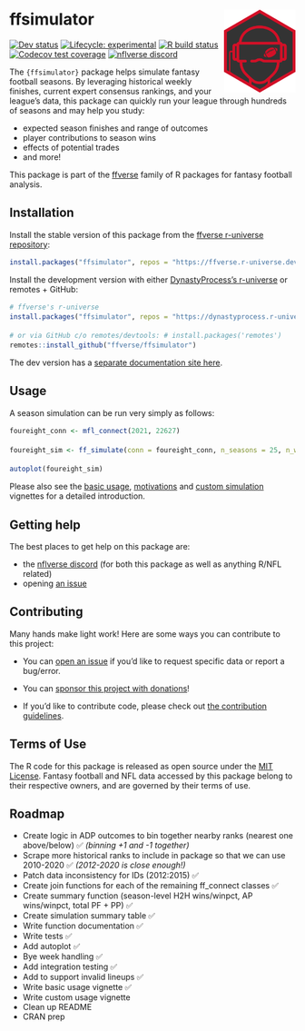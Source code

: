
<!-- README.md is generated from README.Rmd. Please edit that file -->

# ffsimulator <a href='#'><img src="man/figures/logo.png" align="right" width="25%" min-width="120px"/></a>

<!-- badges: start -->
<!-- [![CRAN status](https://img.shields.io/cran/v/ffsimulator?style=flat-square&logo=R&label=CRAN)](https://CRAN.R-project.org/package=ffsimulator)  -->

[![Dev
status](https://img.shields.io/github/r-package/v/ffverse/ffsimulator/main?label=dev%20version&style=flat-square&logo=github)](https://ffsimulator.ffverse.com/)
[![Lifecycle:
experimental](https://img.shields.io/badge/lifecycle-experimental-orange.svg?style=flat-square)](https://lifecycle.r-lib.org/articles/stages.html)
[![R build
status](https://img.shields.io/github/workflow/status/ffverse/ffsimulator/R-CMD-check?label=R%20check&style=flat-square&logo=github)](https://github.com/ffverse/ffsimulator/actions)
[![Codecov test
coverage](https://img.shields.io/codecov/c/github/ffverse/ffsimulator?label=codecov&style=flat-square&logo=codecov)](https://codecov.io/gh/ffverse/ffsimulator?branch=main)
[![nflverse
discord](https://img.shields.io/discord/591914197219016707.svg?color=5865F2&label=nflverse%20discord&logo=discord&logoColor=5865F2&style=flat-square)](https://discord.com/invite/5Er2FBnnQa)

<!-- badges: end -->

The `{ffsimulator}` package helps simulate fantasy football seasons. By
leveraging historical weekly finishes, current expert consensus
rankings, and your league’s data, this package can quickly run your
league through hundreds of seasons and may help you study:

-   expected season finishes and range of outcomes
-   player contributions to season wins
-   effects of potential trades
-   and more!

This package is part of the [ffverse](https://ffverse.com) family of R
packages for fantasy football analysis.

## Installation

Install the stable version of this package from the [ffverse r-universe
repository](https://ffverse.r-universe.dev):

``` r
install.packages("ffsimulator", repos = "https://ffverse.r-universe.dev")
```

Install the development version with either [DynastyProcess’s
r-universe](https://dynastyprocess.r-universe.dev) or remotes + GitHub:

``` r
# ffverse's r-universe
install.packages("ffsimulator", repos = "https://dynastyprocess.r-universe.dev")

# or via GitHub c/o remotes/devtools: # install.packages('remotes')
remotes::install_github("ffverse/ffsimulator")
```

The dev version has a [separate documentation site
here](https://ffsimulator.ffverse.com/dev/).

## Usage

A season simulation can be run very simply as follows:

``` r
foureight_conn <- mfl_connect(2021, 22627)

foureight_sim <- ff_simulate(conn = foureight_conn, n_seasons = 25, n_weeks = 14)

autoplot(foureight_sim)
```

Please also see the [basic
usage](https://ffsimulator.ffverse.com/articles/basic.html),
[motivations](https://ffsimulator.ffverse.com/articles/motivations.html)
and [custom
simulation](https://ffsimulator.ffverse.com/articles/custom.html)
vignettes for a detailed introduction.

## Getting help

The best places to get help on this package are:

-   the [nflverse discord](https://discord.com/invite/5Er2FBnnQa) (for
    both this package as well as anything R/NFL related)
-   opening [an
    issue](https://github.com/dynastyprocess/ffsimulator/issues/new/choose)

## Contributing

Many hands make light work! Here are some ways you can contribute to
this project:

-   You can [open an
    issue](https://github.com/dynastyprocess/ffsimulator/issues/new/choose)
    if you’d like to request specific data or report a bug/error.

-   You can [sponsor this project with
    donations](https://github.com/sponsors/tanho63)!

-   If you’d like to contribute code, please check out [the contribution
    guidelines](https://ffsimulator.ffverse.com/CONTRIBUTING.html).

## Terms of Use

The R code for this package is released as open source under the [MIT
License](https://ffsimulator.ffverse.com/LICENSE.html). Fantasy football
and NFL data accessed by this package belong to their respective owners,
and are governed by their terms of use.

## Roadmap

-   Create logic in ADP outcomes to bin together nearby ranks (nearest
    one above/below) ✅ *(binning +1 and -1 together)*
-   Scrape more historical ranks to include in package so that we can
    use 2010-2020 ✅ *(2012-2020 is close enough!)*
-   Patch data inconsistency for IDs (2012:2015) ✅
-   Create join functions for each of the remaining ff\_connect classes
    ✅
-   Create summary function (season-level H2H wins/winpct, AP
    wins/winpct, total PF + PP) ✅
-   Create simulation summary table ✅
-   Write function documentation ✅
-   Write tests ✅
-   Add autoplot ✅
-   Bye week handling ✅
-   Add integration testing ✅
-   Add to support invalid lineups ✅
-   Write basic usage vignette ✅
-   Write custom usage vignette
-   Clean up README
-   CRAN prep
